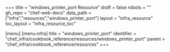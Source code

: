 +++
title = "windows_printer_port Resource"
draft = false
robots = ""
gh_repo = "chef-web-docs"
data_path = ["infra","resources","windows_printer_port"]
layout = "infra_resource"
toc_layout = "infra_resource_toc"

[menu]
  [menu.infra]
    title = "windows_printer_port"
    identifier = "chef_infra/cookbook_reference/resources/windows_printer_port"
    parent = "chef_infra/cookbook_reference/resources"
+++

<!-- The contents of this page are automatically generated from the windows_printer_port.yaml file in the data directory. -->
<!-- To suggest a change, edit the https://github.com/chef/chef/blob/master/lib/chef/resource/windows_printer_port.rb file
      and submit a pull request to the https://github.com/chef/chef repository. -->
